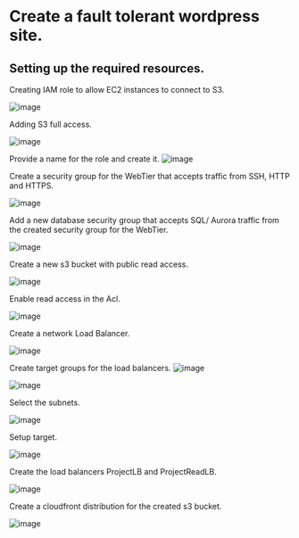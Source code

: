 # Create a fault tolerant wordpress site.

## Setting up the required resources.

Creating IAM role to allow EC2 instances to connect to S3.

![image](https://user-images.githubusercontent.com/80820244/235603080-279596dd-fe02-4c8f-8547-d899e3ebe5fe.png)

Adding S3 full access.

![image](https://user-images.githubusercontent.com/80820244/235603314-c3e9eb6a-5b70-4085-b39f-138e92dc4117.png)

Provide a name for the role and create it.
![image](https://user-images.githubusercontent.com/80820244/235604538-bc5879f3-ed97-4b76-812c-5d92bd42c39a.png)


Create a security group for the WebTier that accepts traffic from SSH, HTTP and HTTPS.

![image](https://user-images.githubusercontent.com/80820244/235604554-cce74a9d-2b27-4877-8d5a-60d720b07c44.png)

Add a new database security group that accepts SQL/ Aurora traffic from the created security group for the WebTier.

![image](https://user-images.githubusercontent.com/80820244/235605594-aa0ed1b8-79fb-4109-8d0d-56bd93d60753.png)


Create a new s3 bucket with public read access.

![image](https://user-images.githubusercontent.com/80820244/235606362-3f746656-84b4-4fee-9d2b-f77c83ed77a6.png)

Enable read access in the Acl.

![image](https://user-images.githubusercontent.com/80820244/235606540-f4a53c4a-66cd-4a68-9338-6342dd9d441f.png)


Create a network Load Balancer.

![image](https://user-images.githubusercontent.com/80820244/235626009-9465c495-2df8-4036-95f4-655d671da8c4.png)


Create target groups for the load balancers.
![image](https://user-images.githubusercontent.com/80820244/235625934-522fd0d1-6b6e-4bc1-ae0f-172e80ccc6d7.png)


![image](https://user-images.githubusercontent.com/80820244/235607805-bd6dc8c1-204a-440a-8d89-7290beb005d2.png)

Select the subnets.

![image](https://user-images.githubusercontent.com/80820244/235626106-0c443d78-99d1-4f82-9a96-cd0a40fc39bf.png)

Setup target.

![image](https://user-images.githubusercontent.com/80820244/235626236-60f2d42b-a20e-47ff-94c1-dd5c7af29d2d.png)


Create the load balancers ProjectLB and ProjectReadLB.

![image](https://user-images.githubusercontent.com/80820244/235626326-9cee2ea1-6569-4e43-8c9a-1e755fef8558.png)

Create a cloudfront distribution for the created s3 bucket.

![image](https://user-images.githubusercontent.com/80820244/235627412-334f50a8-5c0e-438f-9334-7667b921d765.png)


